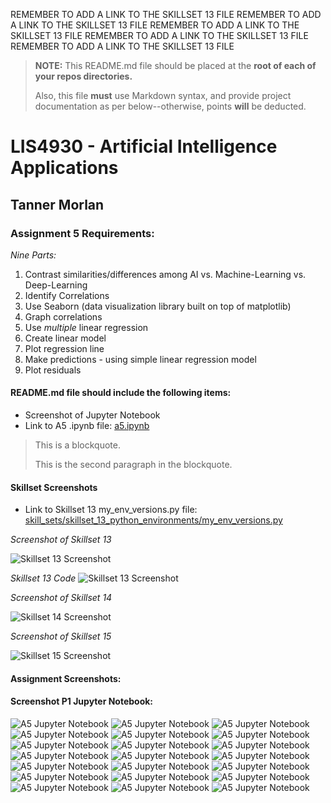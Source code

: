 REMEMBER TO ADD A LINK TO THE SKILLSET 13 FILE
REMEMBER TO ADD A LINK TO THE SKILLSET 13 FILE
REMEMBER TO ADD A LINK TO THE SKILLSET 13 FILE
REMEMBER TO ADD A LINK TO THE SKILLSET 13 FILE
REMEMBER TO ADD A LINK TO THE SKILLSET 13 FILE

> **NOTE:** This README.md file should be placed at the **root of each of your repos directories.**
>
>Also, this file **must** use Markdown syntax, and provide project documentation as per below--otherwise, points **will** be deducted.
>

# LIS4930 - Artificial Intelligence Applications

## Tanner Morlan

### Assignment 5 Requirements:

*Nine Parts:*

1. Contrast similarities/differences among AI vs. Machine-Learning vs. Deep-Learning
2. Identify Correlations
3. Use Seaborn (data visualization library built on top of matplotlib)
4. Graph correlations
5. Use *multiple* linear regression
6. Create linear model
7. Plot regression line
8. Make predictions - using simple linear regression model
9. Plot residuals



#### README.md file should include the following items:

* Screenshot of Jupyter Notebook
* Link to A5 .ipynb file: [a5.ipynb](a5.ipynb "A5 Jupyter Notebook")

> This is a blockquote.
> 
> This is the second paragraph in the blockquote.
>

#### Skillset Screenshots

* Link to Skillset 13 my_env_versions.py file: [skill_sets/skillset_13_python_environments/my_env_versions.py](my_env_versions.py "SS13 Code")

*Screenshot of Skillset 13*

![Skillset 13 Screenshot](img/skillset_13.png)

*Skillset 13 Code*
![Skillset 13 Screenshot](img/skillset_13_code.png)

*Screenshot of Skillset 14*

![Skillset 14 Screenshot]()

*Screenshot of Skillset 15*

![Skillset 15 Screenshot]()

#### Assignment Screenshots:

#### Screenshot P1 Jupyter Notebook:

![A5 Jupyter Notebook](img/a5_jupyter_notebook_1.png "A5 Jupyter Notebook")
![A5 Jupyter Notebook](img/a5_jupyter_notebook_2.png "A5 Jupyter Notebook")
![A5 Jupyter Notebook](img/a5_jupyter_notebook_3.png "A5 Jupyter Notebook")
![A5 Jupyter Notebook](img/a5_jupyter_notebook_4.png "A5 Jupyter Notebook")
![A5 Jupyter Notebook](img/a5_jupyter_notebook_5.png "A5 Jupyter Notebook")
![A5 Jupyter Notebook](img/a5_jupyter_notebook_6.png "A5 Jupyter Notebook")
![A5 Jupyter Notebook](img/a5_jupyter_notebook_7.png "A5 Jupyter Notebook")
![A5 Jupyter Notebook](img/a5_jupyter_notebook_8.png "A5 Jupyter Notebook")
![A5 Jupyter Notebook](img/a5_jupyter_notebook_9.png "A5 Jupyter Notebook")
![A5 Jupyter Notebook](img/a5_jupyter_notebook_10.png "A5 Jupyter Notebook")
![A5 Jupyter Notebook](img/a5_jupyter_notebook_11.png "A5 Jupyter Notebook")
![A5 Jupyter Notebook](img/a5_jupyter_notebook_12.png "A5 Jupyter Notebook")
![A5 Jupyter Notebook](img/a5_jupyter_notebook_13.png "A5 Jupyter Notebook")
![A5 Jupyter Notebook](img/a5_jupyter_notebook_14.png "A5 Jupyter Notebook")
![A5 Jupyter Notebook](img/a5_jupyter_notebook_15.png "A5 Jupyter Notebook")
![A5 Jupyter Notebook](img/a5_jupyter_notebook_16.png "A5 Jupyter Notebook")
![A5 Jupyter Notebook](img/a5_jupyter_notebook_17.png "A5 Jupyter Notebook")
![A5 Jupyter Notebook](img/a5_jupyter_notebook_18.png "A5 Jupyter Notebook")
![A5 Jupyter Notebook](img/a5_jupyter_notebook_19.png "A5 Jupyter Notebook")
![A5 Jupyter Notebook](img/a5_jupyter_notebook_20.png "A5 Jupyter Notebook")
![A5 Jupyter Notebook](img/a5_jupyter_notebook_21.png "A5 Jupyter Notebook")
